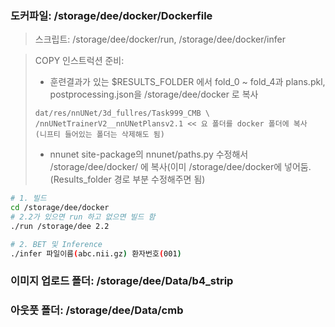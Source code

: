 ### 도커파일: /storage/dee/docker/Dockerfile

> 스크립트: /storage/dee/docker/run, /storage/dee/docker/infer
> 

> COPY 인스트럭션 준비:
> 
> - 훈련결과가 있는 $RESULTS_FOLDER 에서 fold_0 ~ fold_4과 plans.pkl, postprocessing.json을 /storage/dee/docker 로 복사
> 
> ```
> dat/res/nnUNet/3d_fullres/Task999_CMB \
> /nnUNetTrainerV2__nnUNetPlansv2.1 << 요 폴더를 docker 폴더에 복사
> (니프티 들어있는 폴더는 삭제해도 됨)
> ```
> 
> - nnunet site-package의 nnunet/paths.py 수정해서 /storage/dee/docker/ 에 복사(이미 /storage/dee/docker에 넣어둠. (Results_folder 경로 부분 수정해주면 됨)

```bash
# 1. 빌드
cd /storage/dee/docker
# 2.2가 있으면 run 하고 없으면 빌드 함
./run /storage/dee 2.2

# 2. BET 및 Inference
./infer 파일이름(abc.nii.gz) 환자번호(001)
```

### 이미지 업로드 폴더: /storage/dee/Data/b4_strip

### 아웃풋 폴더: /storage/dee/Data/cmb
